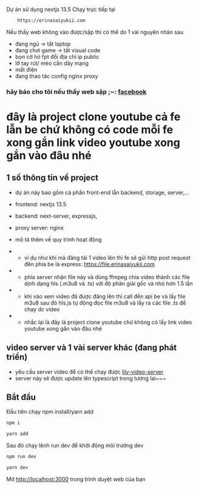 Dự án sử dụng nextjs 13.5
Chạy trực tiếp tại
```bash
    https://erinasaiyukii.com
```

Nếu thấy web không vào được/sập thì có thể do 1 vài nguyên nhân sau
- đang ngủ -> tắt laptop
- đang chơi game -> tắt visual code
- bọn cờ hó fpt đổi địa chỉ ip public
- lỡ tay rút/ mèo cắn dây mạng
- mất điện
- đang thao tác config nginx proxy

### hãy báo cho tôi nếu thấy web sập ;~: [facebook](https://facebook.com/kitsuneremi)

# đây là project clone youtube cả fe lẫn be chứ không có code mỗi fe xong gắn link video youtube xong gắn vào đâu nhé

## 1 số thông tin về project
- dự án này bao gồm cả phần front-end lẫn backend, storage, server,...
- frontend: nextjs 13.5
- backend: next-server, expressjs,
- proxy server: nginx

- mô tả thêm về quy trình hoạt động
- - ví dụ như khi mà đăng tải 1 video lên thì fe sẽ gửi http post request đến phía be là express: https://file.erinasaiyukii.com
- - phía server nhận file này và dùng ffmpeg chia video thành các file dịnh dạng hls (.m3u8 và .ts) với độ phân giải gốc và nhỏ hơn 1.5 lần
- - khi vào xem video đã được đăng lên thì call đến api be và lấy file m3u8 sau đó hls.js tự động đọc file m3u8 và lấy ra các file .ts để chạy dc video
- - nhắc lại là đây là project clone youtube chứ không có lấy link video youtube xong gắn vào đâu nhé

## video server và 1 vài server khác (đang phát triển)

- yêu cầu server video để có thể chạy được [lily-video-server](https://github.com/kitsuneremi/neckmoo-video-server)
- server này sẽ được update lên typescript trong tương lai~~~

## Bắt đầu

Đầu tiên chạy npm install/yarn add

```bash
npm i

yarn add
```

Sau đó chạy lệnh run dev để khởi động môi trường dev

```bash
npm run dev

yarn dev
```

Mở [http://localhost:3000](http://localhost:3000) trong trình duyệt web của bạn

